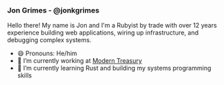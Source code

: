 ### Jon Grimes - @jonkgrimes

Hello there! My name is Jon and I'm a Rubyist by trade with over 12 years experience building web applications, wiring up infrastructure, and debugging complex systems.

- 😄 Pronouns: He/him
- 🔭 I’m currently working at [Modern Treasury](https://www.moderntreasury.com)
- 🌱 I’m currently learning Rust and building my systems programming skills
